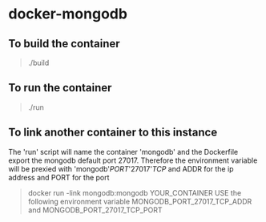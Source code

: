# docker-mongodb

## To build the container

> ./build

## To run the container

> ./run

## To link another container to this instance

The 'run' script will name the container 'mongodb' and the Dockerfile export the mongodb default port 27017.
Therefore the environment variable will be prexied with 'mongodb'_PORT_'27017'_TCP_ and ADDR for the ip address and PORT for the port

> docker run -link mongodb:mongodb YOUR_CONTAINER
> USE the following environment variable MONGODB_PORT_27017_TCP_ADDR and MONGODB_PORT_27017_TCP_PORT

